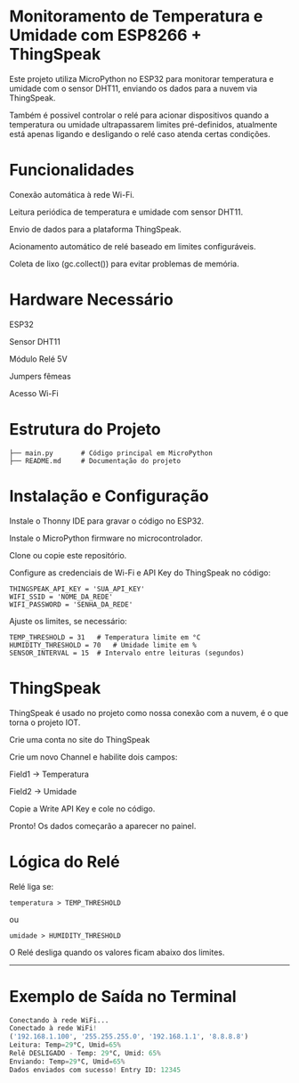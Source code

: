 #  Monitoramento de Temperatura e Umidade com ESP8266 + ThingSpeak

Este projeto utiliza MicroPython no ESP32 para monitorar temperatura e umidade com o sensor DHT11, enviando os dados para a nuvem via ThingSpeak.

Também é possivel controlar o relé para acionar dispositivos quando a temperatura ou umidade ultrapassarem limites pré-definidos, atualmente está apenas ligando e desligando o relé caso atenda certas condições.

# Funcionalidades

Conexão automática à rede Wi-Fi.

Leitura periódica de temperatura e umidade com sensor DHT11.

Envio de dados para a plataforma ThingSpeak.

Acionamento automático de relé baseado em limites configuráveis.

Coleta de lixo (gc.collect()) para evitar problemas de memória.

# Hardware Necessário

ESP32

Sensor DHT11

Módulo Relé 5V

Jumpers fêmeas

Acesso Wi-Fi

# Estrutura do Projeto
```
├── main.py       # Código principal em MicroPython
├── README.md     # Documentação do projeto
```
# Instalação e Configuração

Instale o Thonny IDE para gravar o código no ESP32.

Instale o MicroPython firmware no microcontrolador.

Clone ou copie este repositório.

Configure as credenciais de Wi-Fi e API Key do ThingSpeak no código:
```
THINGSPEAK_API_KEY = 'SUA_API_KEY'
WIFI_SSID = 'NOME_DA_REDE'
WIFI_PASSWORD = 'SENHA_DA_REDE'
```

Ajuste os limites, se necessário:

```
TEMP_THRESHOLD = 31   # Temperatura limite em °C
HUMIDITY_THRESHOLD = 70   # Umidade limite em %
SENSOR_INTERVAL = 15  # Intervalo entre leituras (segundos)
```


# ThingSpeak

ThingSpeak é usado no projeto como nossa conexão com a nuvem, é o que torna o projeto IOT.

Crie uma conta no site do ThingSpeak

Crie um novo Channel e habilite dois campos:

Field1 → Temperatura

Field2 → Umidade

Copie a Write API Key e cole no código.

Pronto! Os dados começarão a aparecer no painel.

# Lógica do Relé

Relé liga se:
```
temperatura > TEMP_THRESHOLD
```
ou
```
umidade > HUMIDITY_THRESHOLD
```
O Relé desliga quando os valores ficam abaixo dos limites.

<hr>



# Exemplo de Saída no Terminal<br>
```python
Conectando à rede WiFi...
Conectado à rede WiFi!
('192.168.1.100', '255.255.255.0', '192.168.1.1', '8.8.8.8')
Leitura: Temp=29°C, Umid=65%
Relê DESLIGADO - Temp: 29°C, Umid: 65%
Enviando: Temp=29°C, Umid=65%
Dados enviados com sucesso! Entry ID: 12345
```
